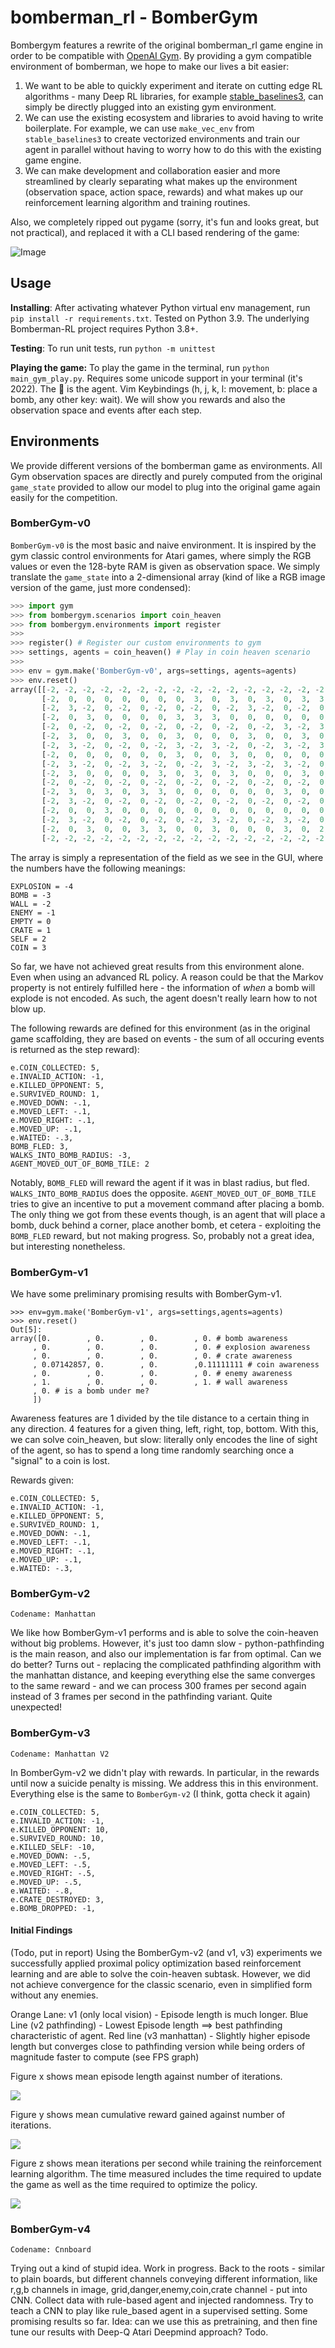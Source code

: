 # bomberman_rl - BomberGym

Bombergym features a rewrite of the original bomberman_rl game engine in order to be compatible with [OpenAI Gym](https://gym.openai.com/). By providing a gym compatible environment of bomberman, we hope to make our lives a bit easier: 

1. We want to be able to quickly experiment and iterate on cutting edge RL algorithms - many Deep RL libraries, for example [stable_baselines3](https://stable-baselines3.readthedocs.io/en/master/), can simply be directly plugged into an existing gym environment.
2. We can use the existing ecosystem and libraries to avoid having to write boilerplate. For example, we can use `make_vec_env` from `stable_baselines3` to create vectorized environments and train our agent in parallel without having to worry how to do this with the existing game engine.
3. We can make development and collaboration easier and more streamlined by clearly separating what makes up the environment (observation space, action space, rewards) and what makes up our reinforcement learning algorithm and training routines.

Also, we completely ripped out pygame (sorry, it's fun and looks great, but not practical), and replaced it with a CLI based rendering of the game:

![Image](./assets/bombergym.png)

## Usage

**Installing**: After activating whatever Python virtual env management, run `pip install -r requirements.txt`. Tested on Python 3.9. The underlying Bomberman-RL project requires Python 3.8+.

**Testing**: To run unit tests, run `python -m unittest`

**Playing the game:** To play the game in the terminal, run `python main_gym_play.py`. Requires some unicode support in your terminal (it's 2022). The 💩 is the agent. Vim Keybindings (h, j, k, l: movement, b: place a bomb, any other key: wait). We will show you rewards and also the observation space and events after each step. 

## Environments

We provide different versions of the bomberman game as environments. All Gym observation spaces are directly and purely computed from the original `game_state` provided to allow our model to plug into the original game again easily for the competition. 

### BomberGym-v0

`BomberGym-v0` is the most basic and naive environment. It is inspired by the gym classic control environments for Atari games, where simply the RGB values or even the 128-byte RAM is given as observation space. We simply translate the `game_state` into a 2-dimensional array (kind of like a RGB image version of the game, just more condensed):

```python
>>> import gym
>>> from bombergym.scenarios import coin_heaven
>>> from bombergym.environments import register
>>> 
>>> register() # Register our custom environments to gym
>>> settings, agents = coin_heaven() # Play in coin heaven scenario
>>> 
>>> env = gym.make('BomberGym-v0', args=settings, agents=agents)
>>> env.reset()
array([[-2, -2, -2, -2, -2, -2, -2, -2, -2, -2, -2, -2, -2, -2, -2, -2, -2],
       [-2,  0,  0,  0,  0,  0,  0,  0,  3,  0,  3,  0,  3,  0,  3,  3, -2],
       [-2,  3, -2,  0, -2,  0, -2,  0, -2,  0, -2,  3, -2,  0, -2,  0, -2],
       [-2,  0,  3,  0,  0,  0,  0,  3,  3,  3,  0,  0,  0,  0,  0,  0, -2],
       [-2,  0, -2,  0, -2,  0, -2,  0, -2,  0, -2,  0, -2,  3, -2,  3, -2],
       [-2,  3,  0,  0,  3,  0,  0,  3,  0,  0,  0,  3,  0,  0,  3,  0, -2],
       [-2,  3, -2,  0, -2,  0, -2,  3, -2,  3, -2,  0, -2,  3, -2,  3, -2],
       [-2,  0,  0,  0,  0,  0,  0,  3,  0,  0,  3,  0,  0,  0,  0,  0, -2],
       [-2,  3, -2,  0, -2,  3, -2,  0, -2,  3, -2,  3, -2,  3, -2,  0, -2],
       [-2,  3,  0,  0,  0,  0,  3,  0,  3,  0,  3,  0,  0,  0,  3,  0, -2],
       [-2,  0, -2,  0, -2,  0, -2,  0, -2,  0, -2,  0, -2,  0, -2,  0, -2],
       [-2,  3,  0,  3,  0,  3,  3,  0,  0,  0,  0,  0,  0,  3,  0,  0, -2],
       [-2,  3, -2,  0, -2,  0, -2,  0, -2,  0, -2,  0, -2,  0, -2,  0, -2],
       [-2,  0,  0,  3,  0,  0,  0,  0,  0,  0,  0,  0,  0,  0,  0,  0, -2],
       [-2,  3, -2,  0, -2,  0, -2,  0, -2,  3, -2,  0, -2,  3, -2,  0, -2],
       [-2,  0,  3,  0,  0,  3,  3,  0,  0,  3,  0,  0,  0,  3,  0,  2, -2],
       [-2, -2, -2, -2, -2, -2, -2, -2, -2, -2, -2, -2, -2, -2, -2, -2, -2]])
```

The array is simply a representation of the field as we see in the GUI, where the numbers have the following meanings:

```
EXPLOSION = -4
BOMB = -3
WALL = -2
ENEMY = -1
EMPTY = 0
CRATE = 1
SELF = 2
COIN = 3
```

So far, we have not achieved great results from this environment alone. Even when using an advanced RL policy. A reason could be that the Markov property is not entirely fulfilled here - the information of *when* a bomb will explode is not encoded. As such, the agent doesn't really learn how to not blow up.

The following rewards are defined for this environment (as in the original game scaffolding, they are based on events - the sum of all occuring events is returned as the step reward):

```
e.COIN_COLLECTED: 5,
e.INVALID_ACTION: -1,
e.KILLED_OPPONENT: 5,
e.SURVIVED_ROUND: 1,
e.MOVED_DOWN: -.1,
e.MOVED_LEFT: -.1,
e.MOVED_RIGHT: -.1,
e.MOVED_UP: -.1,
e.WAITED: -.3,
BOMB_FLED: 3,
WALKS_INTO_BOMB_RADIUS: -3,
AGENT_MOVED_OUT_OF_BOMB_TILE: 2
```

Notably, `BOMB_FLED` will reward the agent if it was in blast radius, but fled. `WALKS_INTO_BOMB_RADIUS` does the opposite. `AGENT_MOVED_OUT_OF_BOMB_TILE` tries to give an incentive to put a movement command after placing a bomb. The only thing we got from these events though, is an agent that will place a bomb, duck behind a corner, place another bomb, et cetera - exploiting the `BOMB_FLED` reward, but not making progress. So, probably not a great idea, but interesting nonetheless.

### BomberGym-v1

We have some preliminary promising results with BomberGym-v1.

```
>>> env=gym.make('BomberGym-v1', args=settings,agents=agents)
>>> env.reset()
Out[5]: 
array([0.        , 0.        , 0.        , 0. # bomb awareness       
     , 0.        , 0.        , 0.        , 0. # explosion awareness       
     , 0.        , 0.        , 0.        , 0. # crate awareness       
     , 0.07142857, 0.        , 0.        ,0.11111111 # coin awareness
     , 0.        , 0.        , 0.        , 0. # enemy awareness      
     , 1.        , 0.        , 0.        , 1. # wall awareness       
     , 0. # is a bomb under me?      
     ])
```

Awareness features are 1 divided by the tile distance to a certain thing in 
any direction. 4 features for a given thing, left, right, top, bottom.
With this, we can solve coin_heaven, but slow: literally only encodes the line
of sight of the agent, so has to spend a long time randomly searching once a
"signal" to a coin is lost.

Rewards given:

```
e.COIN_COLLECTED: 5,
e.INVALID_ACTION: -1,
e.KILLED_OPPONENT: 5,
e.SURVIVED_ROUND: 1,
e.MOVED_DOWN: -.1,
e.MOVED_LEFT: -.1,
e.MOVED_RIGHT: -.1,
e.MOVED_UP: -.1,
e.WAITED: -.3,
```

### BomberGym-v2

`Codename: Manhattan`

We like how BomberGym-v1 performs and is able to solve the coin-heaven without
big problems. However, it's just too damn slow - python-pathfinding is the
main reason, and also our implementation is far from optimal. Can we do better?
Turns out - replacing the complicated pathfinding algorithm with the manhattan
distance, and keeping everything else the same converges to the same reward -
and we can process 300 frames per second again instead of 3 frames per second in
the pathfinding variant. Quite unexpected!

### BomberGym-v3

`Codename: Manhattan V2`

In BomberGym-v2 we didn't play with rewards. In particular, in the rewards until
now a suicide penalty is missing. We address this in this environment.
Everything else is the same to `BomberGym-v2` (I think, gotta check it again)

```
e.COIN_COLLECTED: 5,
e.INVALID_ACTION: -1,
e.KILLED_OPPONENT: 10,
e.SURVIVED_ROUND: 10,
e.KILLED_SELF: -10,
e.MOVED_DOWN: -.5,
e.MOVED_LEFT: -.5,
e.MOVED_RIGHT: -.5,
e.MOVED_UP: -.5,
e.WAITED: -.8,
e.CRATE_DESTROYED: 3,
e.BOMB_DROPPED: -1,
```

#### Initial Findings

(Todo, put in report)
Using the BomberGym-v2 (and v1, v3) experiments we successfully applied proximal policy
optimization based reinforcement learning and are able to solve the coin-heaven
subtask. However, we did not achieve convergence for the classic scenario, even
in simplified form without any enemies.

Orange Lane: v1 (only local vision) - Episode length is much longer. Blue Line (v2 pathfinding) -
Lowest Episode length ==> best pathfinding characteristic of agent. Red line (v3 manhattan) -
Slightly higher episode length but converges close to pathfinding version while being orders
of magnitude faster to compute (see FPS graph)

Figure x shows mean episode length against number of iterations.

![](./assets/coinheaven_ppo_experiment_episode_length.svg)

Figure y shows mean cumulative reward gained against number of iterations.

![](./assets/coinheaven_ppo_experiment_reward.svg)

Figure z shows mean iterations per second while training the reinforcement learning algorithm.
The time measured includes the time required to update the game as well as the time required to
optimize the policy.

![](./assets/coinheaven_ppo_experiment_fps.svg)


### BomberGym-v4

`Codename: Cnnboard`

Trying out a kind of stupid idea. Work in progress. Back to the roots - similar
to plain boards, but different channels conveying different information, like
r,g,b channels in image, grid,danger,enemy,coin,crate channel - put into CNN.
Collect data with rule-based agent and injected randomness. Try to teach a CNN
to play like rule_based agent in a supervised setting. Some promising results so far.
Idea: can we use this as pretraining, and then fine tune our results with Deep-Q Atari
Deepmind approach? Todo.
